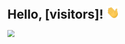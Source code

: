 # Hello, [visitors]!  <img src="https://raw.githubusercontent.com/ABSphreak/ABSphreak/master/gifs/Hi.gif" width="30px"></h2>

<img src="https://media.giphy.com/media/INmpmimWAUVwcBlkEI/giphy.gif" width="400">

